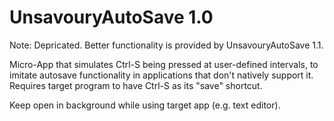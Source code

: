 # UnsavouryAutoSave 1.0

Note: Depricated. Better functionality is provided by UnsavouryAutoSave 1.1.

Micro-App that simulates Ctrl-S being pressed at user-defined intervals, to imitate autosave functionality in applications that don't natively support it. Requires target program to have Ctrl-S as its "save" shortcut. 

Keep open in background while using target app (e.g. text editor). 




